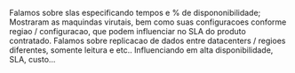 Falamos sobre slas especificando tempos e % de dispononibilidade;
Mostraram as maquindas virutais, bem como suas configuracoes conforme regiao / configuracao, que podem influenciar no SLA do produto contratado.
Falamos sobre replicacao de dados entre datacenters / regioes diferentes, somente leitura e etc.. Influenciando em alta disponibilidade, SLA, custo...
